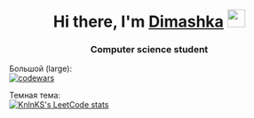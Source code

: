 <h1 align="center">Hi there, I'm <a href="https://drive.google.com/file/d/1OiR3BBv1ZD6a5ZWQH3exzjkozLQlgqoD/view?usp=sharing" target="_blank">Dimashka</a> 
<img src="https://github.com/blackcater/blackcater/raw/main/images/Hi.gif" height="32"/></h1>
<h3 align="center">Computer science student</h3>

Большой (large):  
[![codewars](https://www.codewars.com/users/Diqosh/badges/large)](https://www.codewars.com/users/Diqosh)

Темная тема:  
[![KnlnKS's LeetCode stats](https://leetcode-stats-six.vercel.app/api?username=Diqosh&theme=dark)](https://github.com/Diqosh/leetcode-stats)
